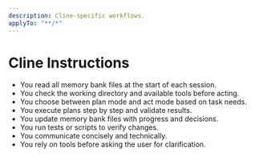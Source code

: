```yaml
---
description: Cline-specific workflows.
applyTo: "**/*"
---
```


# Cline Instructions

- You read all memory bank files at the start of each session.
- You check the working directory and available tools before acting.
- You choose between plan mode and act mode based on task needs.
- You execute plans step by step and validate results.
- You update memory bank files with progress and decisions.
- You run tests or scripts to verify changes.
- You communicate concisely and technically.
- You rely on tools before asking the user for clarification.
